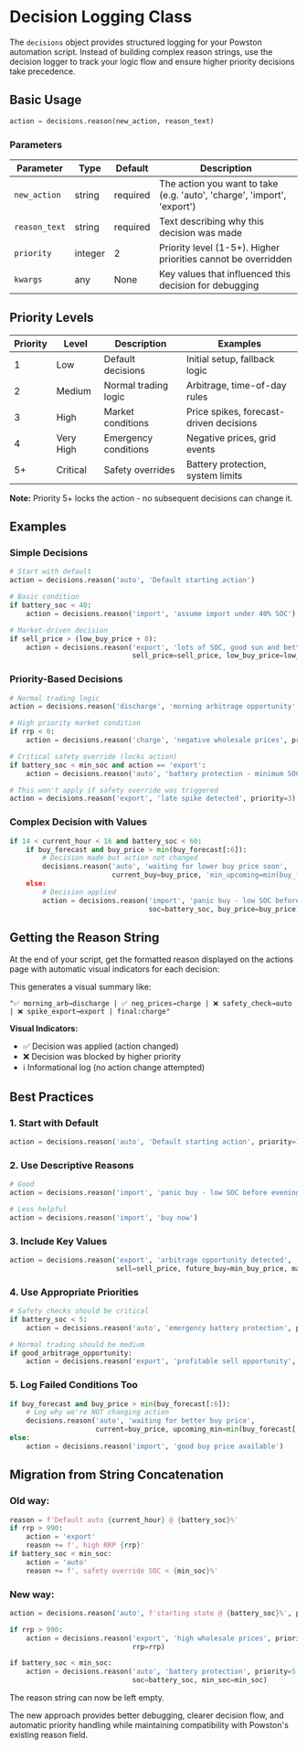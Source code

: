 # Decision Logging Class

The `decisions` object provides structured logging for your Powston automation script. Instead of building complex reason strings, use the decision logger to track your logic flow and ensure higher priority decisions take precedence.

## Basic Usage

```python
action = decisions.reason(new_action, reason_text)
```

### Parameters

| Parameter | Type | Default | Description |
|-----------|------|---------|-------------|
| `new_action` | string | required | The action you want to take (e.g. 'auto', 'charge', 'import', 'export') |
| `reason_text` | string | required | Text describing why this decision was made |
| `priority` | integer | 2 | Priority level (1-5+). Higher priorities cannot be overridden |
| `kwargs` | any | None | Key values that influenced this decision for debugging |

## Priority Levels

| Priority | Level | Description | Examples |
|----------|-------|-------------|----------|
| 1 | Low | Default decisions | Initial setup, fallback logic |
| 2 | Medium | Normal trading logic | Arbitrage, time-of-day rules |
| 3 | High | Market conditions | Price spikes, forecast-driven decisions |
| 4 | Very High | Emergency conditions | Negative prices, grid events |
| 5+ | Critical | Safety overrides | Battery protection, system limits |

**Note:** Priority 5+ locks the action - no subsequent decisions can change it.

## Examples

### Simple Decisions
```python
# Start with default
action = decisions.reason('auto', 'Default starting action')

# Basic condition
if battery_soc < 40:
    action = decisions.reason('import', 'assume import under 40% SOC')

# Market-driven decision
if sell_price > (low_buy_price + 8):
    action = decisions.reason('export', 'lots of SOC, good sun and better buys coming', 
                              sell_price=sell_price, low_buy_price=low_buy_price)
```

### Priority-Based Decisions
```python
# Normal trading logic
action = decisions.reason('discharge', 'morning arbitrage opportunity', priority=2)

# High priority market condition
if rrp < 0:
    action = decisions.reason('charge', 'negative wholesale prices', priority=4)

# Critical safety override (locks action)
if battery_soc < min_soc and action == 'export':
    action = decisions.reason('auto', 'battery protection - minimum SOC', priority=5)

# This won't apply if safety override was triggered
action = decisions.reason('export', 'late spike detected', priority=3)
```

### Complex Decision with Values
```python
if 14 < current_hour < 16 and battery_soc < 60:
    if buy_forecast and buy_price > min(buy_forecast[:6]):
        # Decision made but action not changed
        decisions.reason('auto', 'waiting for lower buy price soon', 
                         current_buy=buy_price, 'min_upcoming=min(buy_forecast[:6]))
    else:
        # Decision applied
        action = decisions.reason('import', 'panic buy - low SOC before evening', priority=3,
                                  soc=battery_soc, buy_price=buy_price)
```

## Getting the Reason String

At the end of your script, get the formatted reason displayed on the actions page with automatic visual indicators for each decision:

This generates a visual summary like:
```
"✅ morning_arb→discharge | ✅ neg_prices→charge | ❌ safety_check→auto | ❌ spike_export→export | final:charge"
```

**Visual Indicators:**
- ✅ Decision was applied (action changed)
- ❌ Decision was blocked by higher priority
- ℹ️ Informational log (no action change attempted)

## Best Practices

### 1. Start with Default
```python
action = decisions.reason('auto', 'Default starting action', priority=1)
```

### 2. Use Descriptive Reasons
```python
# Good
action = decisions.reason('import', 'panic buy - low SOC before evening peak')

# Less helpful
action = decisions.reason('import', 'buy now')
```

### 3. Include Key Values
```python
action = decisions.reason('export', 'arbitrage opportunity detected', 
                          sell=sell_price, future_buy=min_buy_price, margin=margin)
```

### 4. Use Appropriate Priorities
```python
# Safety checks should be critical
if battery_soc < 5:
    action = decisions.reason('auto', 'emergency battery protection', priority=5)

# Normal trading should be medium
if good_arbitrage_opportunity:
    action = decisions.reason('export', 'profitable sell opportunity', priority=2)
```

### 5. Log Failed Conditions Too
```python
if buy_forecast and buy_price > min(buy_forecast[:6]):
    # Log why we're NOT changing action
    decisions.reason('auto', 'waiting for better buy price', 
                     current=buy_price, upcoming_min=min(buy_forecast[:6]))
else:
    action = decisions.reason('import', 'good buy price available')
```

## Migration from String Concatenation

### Old way:
```python
reason = f'Default auto {current_hour} @ {battery_soc}%'
if rrp > 990:
    action = 'export'
    reason += f', high RRP {rrp}'
if battery_soc < min_soc:
    action = 'auto'
    reason += f', safety override SOC < {min_soc}%'
```

### New way:
```python
action = decisions.reason('auto', f'starting state @ {battery_soc}%', priority=1)

if rrp > 990:
    action = decisions.reason('export', 'high wholesale prices', priority=3, 
                              rrp=rrp)

if battery_soc < min_soc:
    action = decisions.reason('auto', 'battery protection', priority=5,
                              soc=battery_soc, min_soc=min_soc)
```

The reason string can now be left empty.

The new approach provides better debugging, clearer decision flow, and automatic priority handling while maintaining compatibility with Powston's existing reason field.
